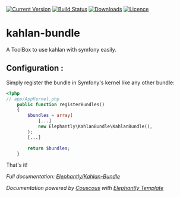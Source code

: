[![Current Version](https://img.shields.io/packagist/v/elephantly/kahlan-bundle.svg)](https://packagist.org/packages/elephantly/kahlan-bundle) [![Build Status](https://travis-ci.org/elephantly/kahlan-bundle.svg?branch=master)](https://travis-ci.org/elephantly/kahlan-bundle) [![Downloads](https://img.shields.io/packagist/dt/elephantly/kahlan-bundle.svg)](https://packagist.org/packages/elephantly/kahlan-bundle) [![Licence](https://img.shields.io/packagist/l/elephantly/kahlan-bundle.svg)](https://packagist.org/packages/elephantly/kahlan-bundle)
# kahlan-bundle
A ToolBox to use kahlan with symfony easily.

## Configuration :
Simply register the bundle in Symfony's kernel like any other bundle:

```php
<?php
// app/AppKernel.php
    public function registerBundles()
    {
        $bundles = array(
            [...]
            new Elephantly\KahlanBundle\KahlanBundle(),
        );
        [...]

        return $bundles;
    }
```

That's it!

*Full documentation: [Elephantly/Kahlan-Bundle](https://elephantly.github.io/kahlan-bundle/)*

*Documentation powered by [Couscous](http://couscous.io/) with [Elephantly Template](https://github.com/elephantly/ElephantlyCouscous)*
